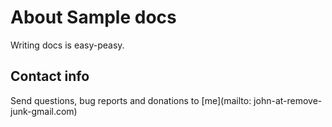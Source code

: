 # About Sample docs

Writing docs is easy-peasy.

## Contact info

Send questions, bug reports and donations to [me](mailto:
john-at-remove-junk-gmail.com)

